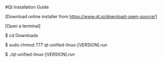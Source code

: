 #Qt Installation Guide

[Download online installer from https://www.qt.io/download-open-source/]

[Open a terminal]

$ cd Downloads

$ sudo chmod 777 qt-unified-linux-[VERSION].run

$ ./qt-unified-linux-[VERSION].run
